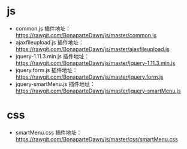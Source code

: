 # js
* common.js 插件地址：https://rawgit.com/BonaparteDawn/js/master/common.js
* ajaxfileupload.js 插件地址：https://rawgit.com/BonaparteDawn/js/master/ajaxfileupload.js
* jquery-1.11.3.min.js 插件地址：https://rawgit.com/BonaparteDawn/js/master/jquery-1.11.3.min.js
* jquery.form.js 插件地址：https://rawgit.com/BonaparteDawn/js/master/jquery.form.js
* jquery-smartMenu.js 插件地址：https://rawgit.com/BonaparteDawn/js/master/jquery-smartMenu.js

# css
* smartMenu.css 插件地址：https://rawgit.com/BonaparteDawn/js/master/css/smartMenu.css
